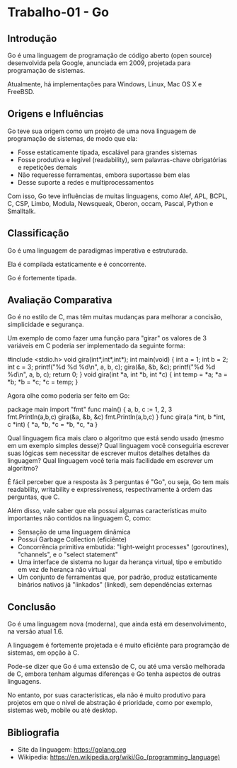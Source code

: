 # Trabalho-01 - Go

## Introdução

Go é uma linguagem de programação de código aberto (open source) desenvolvida pela Google, anunciada em 2009, projetada para programação de sistemas.

Atualmente, há implementações para Windows, Linux, Mac OS X e FreeBSD.

## Origens e Influências

Go teve sua origem como um projeto de uma nova linguagem de programação de sistemas, de modo que ela:

* Fosse estaticamente tipada, escalável para grandes sistemas
* Fosse produtiva e legível (readability), sem palavras-chave obrigatórias e repetições demais
* Não requeresse ferramentas, embora suportasse bem elas
* Desse suporte a redes e multiprocessamentos

Com isso, Go teve influências de muitas linguagens, como Alef, APL, BCPL, C, CSP, Limbo, Modula, Newsqueak, Oberon, occam, Pascal, Python e Smalltalk.

## Classificação

Go é uma linguagem de paradigmas imperativa e estruturada.

Ela é compilada estaticamente e é concorrente.

Go é fortemente tipada.

## Avaliação Comparativa

Go é no estilo de C, mas têm muitas mudanças para melhorar a concisão, simplicidade e segurança.

Um exemplo de como fazer uma função para "girar" os valores de 3 variáveis em C poderia ser implementado da seguinte forma:

#include <stdio.h>
void gira(int\*,int\*,int\*);
int main(void) {
	int a = 1;
	int b = 2;
	int c = 3;
	printf("%d %d %d\n", a, b, c);
	gira(&a, &b, &c);
	printf("%d %d %d\n", a, b, c);
	return 0;
}
void gira(int \*a, int \*b, int \*c) {
	int temp = *a;
	\*a = \*b;
	\*b = \*c;
	\*c = temp;
}

Agora olhe como poderia ser feito em Go:

package main
import "fmt"
func main() {
	a, b, c := 1, 2, 3	
	fmt.Println(a,b,c)
	gira(&a, &b, &c)
	fmt.Println(a,b,c)
}
func gira(a \*int, b \*int, c \*int) {
	\*a, \*b, \*c = \*b, \*c, \*a
}

Qual linguagem fica mais claro o algoritmo que está sendo usado (mesmo em um exemplo simples desse)?
Qual linguagem você conseguiria escrever suas lógicas sem necessitar de escrever muitos detalhes detalhes da linguagem?
Qual linguagem você teria mais facilidade em escrever um algoritmo?

É fácil perceber que a resposta às 3 perguntas é "Go", ou seja, Go tem mais readability, writability e expressiveness, respectivamente à ordem das perguntas, que C.

Além disso, vale saber que ela possui algumas características muito importantes não contidos na linguagem C, como:

* Sensação de uma linguagem dinâmica
* Possui Garbage Collection (eficiênte)
* Concorrência primitiva embutida: "light-weight processes" (goroutines), "channels", e o "select statement"
* Uma interface de sistema no lugar da herança virtual, tipo e embutido em vez de herança não virtual
* Um conjunto de ferramentas que, por padrão, produz estaticamente binários nativos já "linkados" (linked), sem dependências externas

## Conclusão

Go é uma linguagem nova (moderna), que ainda está em desenvolvimento, na versão atual 1.6.

A linguagem é fortemente projetada e é muito eficiênte para programção de sistemas, em opção à C.

Pode-se dizer que Go é uma extensão de C, ou até uma versão melhorada de C, embora tenham algumas diferenças e Go tenha aspectos de outras linguagens.

No entanto, por suas características, ela não é muito produtivo para projetos em que o nível de abstração é prioridade, como por exemplo, sistemas web, mobile ou até desktop.

## Bibliografia

* Site da linguagem: https://golang.org
* Wikipedia: https://en.wikipedia.org/wiki/Go_(programming_language)
